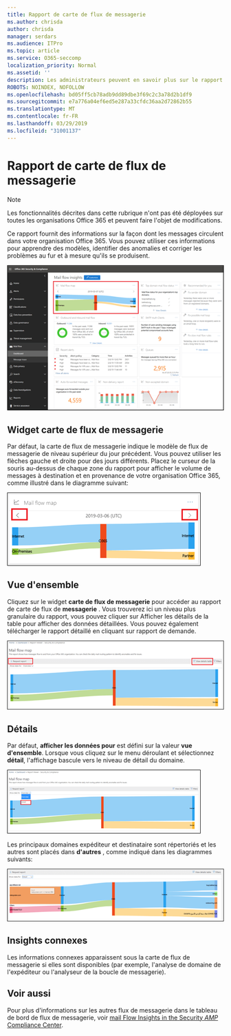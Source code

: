 ```yaml
---
title: Rapport de carte de flux de messagerie
ms.author: chrisda
author: chrisda
manager: serdars
ms.audience: ITPro
ms.topic: article
ms.service: O365-seccomp
localization_priority: Normal
ms.assetid: ''
description: Les administrateurs peuvent en savoir plus sur le rapport de carte de flux de messagerie dans le tableau de bord de flux de messagerie dans le centre de sécurité & Compliance Center.
ROBOTS: NOINDEX, NOFOLLOW
ms.openlocfilehash: bd05ff5cb78adb9dd89dbe3f69c2c3a78d2b1df9
ms.sourcegitcommit: e7a776a04ef6ed5e287a33cfdc36aa2d72862b55
ms.translationtype: MT
ms.contentlocale: fr-FR
ms.lasthandoff: 03/29/2019
ms.locfileid: "31001137"
---
```

# <a name="mail-flow-map-report"></a>Rapport de carte de flux de messagerie

> [!NOTE]
> Les fonctionnalités décrites dans cette rubrique n'ont pas été déployées sur toutes les organisations Office 365 et peuvent faire l'objet de modifications.

Ce rapport fournit des informations sur la façon dont les messages circulent dans votre organisation Office 365. Vous pouvez utiliser ces informations pour apprendre des modèles, identifier des anomalies et corriger les problèmes au fur et à mesure qu'ils se produisent.

![Rapport de carte de flux de messagerie dans le tableau de bord de flux de messagerie dans le centre de sécurité & conformité](media/mail-flow-map-selected.png)

## <a name="mail-flow-map-widget"></a>Widget carte de flux de messagerie

Par défaut, la carte de flux de messagerie indique le modèle de flux de messagerie de niveau supérieur du jour précédent. Vous pouvez utiliser les flèches gauche et droite pour des jours différents. Placez le curseur de la souris au-dessus de chaque zone du rapport pour afficher le volume de messages à destination et en provenance de votre organisation Office 365, comme illustré dans le diagramme suivant:

![Flèches gauche et droite dans le widget carte de flux de messagerie](media/mail-flow-map-widget.png)

## <a name="overview"></a>Vue d'ensemble

Cliquez sur le widget **carte de flux de messagerie** pour accéder au rapport de carte de flux de **messagerie** . Vous trouverez ici un niveau plus granulaire du rapport, vous pouvez cliquer sur Afficher les détails de la table pour afficher des données détaillées. Vous pouvez également télécharger le rapport détaillé en cliquant sur rapport de demande.

![Vue d'ensemble dans le rapport de carte de flux de messagerie](media/mail-flow-map-overview.png)

## <a name="details"></a>Détails

Par défaut, **afficher les données pour** est défini sur la valeur **vue d'ensemble**. Lorsque vous cliquez sur le menu déroulant et sélectionnez **détail**, l'affichage bascule vers le niveau de détail du domaine.

![Sélectionnez détail dans afficher les données de en mode vue d'ensemble dans le rapport de plan de flux de messagerie.](media/mail-flow-map-select-detail.png)

Les principaux domaines expéditeur et destinataire sont répertoriés et les autres sont placés dans **d'autres** , comme indiqué dans les diagrammes suivants:

![Vue détails dans le rapport de carte de flux de messagerie](media/mail-flow-map-detail.png)

## <a name="related-insights"></a>Insights connexes

Les informations connexes apparaissent sous la carte de flux de messagerie si elles sont disponibles (par exemple, l'analyse de domaine de l'expéditeur ou l'analyseur de la boucle de messagerie).

## <a name="see-also"></a>Voir aussi

Pour plus d'informations sur les autres flux de messagerie dans le tableau de bord de flux de messagerie, voir [mail Flow Insights in the Security _AMP_ Compliance Center](mail-flow-insights-v2.md).